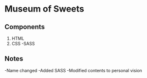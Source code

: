 # Museum of Sweets

## Components

1. HTML
2. CSS
   -SASS

## Notes

-Name changed
-Added SASS
-Modified contents to personal vision
